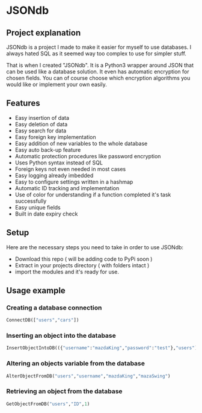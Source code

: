 # JSONdb

## Project explanation

JSONdb is a project I made to make it easier for myself to use databases. I always hated SQL as it seemed way too complex to use for simpler stuff.

That is when I created "JSONdb". It is a Python3 wrapper around JSON that can be used like a database solution. It even has automatic encryption for chosen fields. You can of course choose which encryption algorithms you would like or implement your own easily.

## Features

- Easy insertion of data
- Easy deletion of data
- Easy search for data
- Easy foreign key implementation
- Easy addition of new variables to the whole database
- Easy auto back-up feature
- Automatic protection procedures like password encryption
- Uses Python syntax instead of SQL
- Foreign keys not even needed in most cases
- Easy logging already imbedded
- Easy to configure settings written in a hashmap
- Automatic ID tracking and implementation
- Use of color for understanding if a function completed it's task successfully
- Easy unique fields
- Built in date expiry check

## Setup

Here are the necessary steps you need to take in order to use JSONdb:

- Download this repo ( will be adding code to PyPi soon )
- Extract in your projects directory ( with folders intact )
- import the modules and it's ready for use.

## Usage example

### Creating a database connection
```Python
ConnectDB(["users","cars"])
```
### Inserting an object into the database
```Python
InsertObjectIntoDB(({"username":"mazdaKing","password":"test"},"users"))
```
### Altering an objects variable from the database
```Python
AlterObjectFromDB("users","username","mazdaKing","mazaSwing")
```
### Retrieving an object from the database
```Python
GetObjectFromDB("users","ID",1)
```
